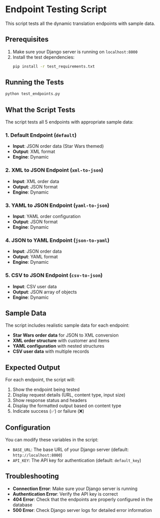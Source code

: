 # Endpoint Testing Script

This script tests all the dynamic translation endpoints with sample data.

## Prerequisites

1. Make sure your Django server is running on `localhost:8000`
2. Install the test dependencies:
   ```bash
   pip install -r test_requirements.txt
   ```

## Running the Tests

```bash
python test_endpoints.py
```

## What the Script Tests

The script tests all 5 endpoints with appropriate sample data:

### 1. Default Endpoint (`default`)
- **Input**: JSON order data (Star Wars themed)
- **Output**: XML format
- **Engine**: Dynamic

### 2. XML to JSON Endpoint (`xml-to-json`)
- **Input**: XML order data
- **Output**: JSON format
- **Engine**: Dynamic

### 3. YAML to JSON Endpoint (`yaml-to-json`)
- **Input**: YAML order configuration
- **Output**: JSON format
- **Engine**: Dynamic

### 4. JSON to YAML Endpoint (`json-to-yaml`)
- **Input**: JSON order data
- **Output**: YAML format
- **Engine**: Dynamic

### 5. CSV to JSON Endpoint (`csv-to-json`)
- **Input**: CSV user data
- **Output**: JSON array of objects
- **Engine**: Dynamic

## Sample Data

The script includes realistic sample data for each endpoint:

- **Star Wars order data** for JSON to XML conversion
- **XML order structure** with customer and items
- **YAML configuration** with nested structures
- **CSV user data** with multiple records

## Expected Output

For each endpoint, the script will:
1. Show the endpoint being tested
2. Display request details (URL, content type, input size)
3. Show response status and headers
4. Display the formatted output based on content type
5. Indicate success (✅) or failure (❌)

## Configuration

You can modify these variables in the script:
- `BASE_URL`: The base URL of your Django server (default: `http://localhost:8000`)
- `API_KEY`: The API key for authentication (default: `default_key`)

## Troubleshooting

- **Connection Error**: Make sure your Django server is running
- **Authentication Error**: Verify the API key is correct
- **404 Error**: Check that the endpoints are properly configured in the database
- **500 Error**: Check Django server logs for detailed error information 